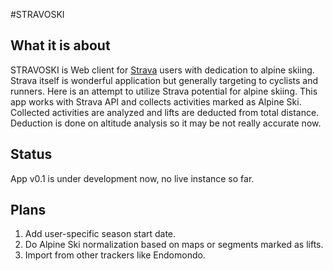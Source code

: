 #STRAVOSKI

## What it is about
STRAVOSKI is Web client for [Strava](strava.com) users with dedication to alpine skiing. Strava itself is wonderful application but generally targeting to cyclists and runners. Here is an attempt to utilize Strava potential for alpine skiing.
This app works with Strava API and collects activities marked as Alpine Ski. Collected activities are analyzed and lifts are deducted from total distance. Deduction is done on altitude analysis so it may be not really accurate now.  

## Status
App v0.1 is under development now, no live instance so far. 

## Plans
1. Add user-specific season start date.
1. Do Alpine Ski normalization based on maps or segments marked as lifts.
1. Import from other trackers like Endomondo.
